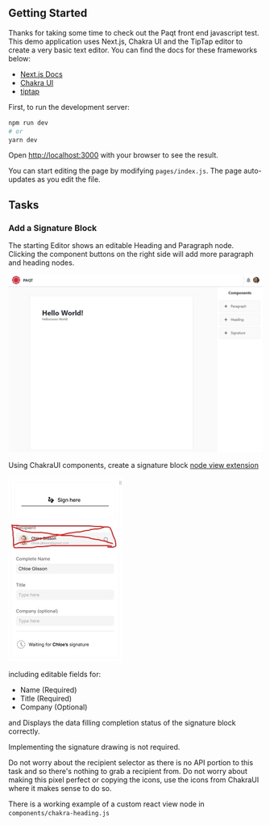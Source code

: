 ## Getting Started

Thanks for taking some time to check out the Paqt front end javascript test. This demo application uses Next.js, Chakra UI and the TipTap editor to create a very basic text editor. You can find the docs for these frameworks below:

- [Next.js Docs](https://nextjs.org/docs/getting-started)
- [Chakra UI](https://chakra-ui.com/docs/getting-started)
- [tiptap](https://tiptap.dev/introduction)

First, to run the development server:

```bash
npm run dev
# or
yarn dev
```

Open [http://localhost:3000](http://localhost:3000) with your browser to see the result.

You can start editing the page by modifying `pages/index.js`. The page auto-updates as you edit the file.

## Tasks

### Add a Signature Block

The starting Editor shows an editable Heading and Paragraph node. Clicking the component buttons on the right side will add more paragraph and heading nodes. 

![starting page](/docs/editor.jpeg)

Using ChakraUI components, create a signature block [node view extension](https://tiptap.dev/guide/node-views/react)

![signature block](/docs/signature.jpeg)

including editable fields for:

- Name (Required)
- Title (Required)
- Company (Optional)

and Displays the data filling completion status of the signature block correctly.

Implementing the signature drawing is not required.

Do not worry about the recipient selector as there is no API portion to this task and so there's nothing to grab a recipient from. Do not worry about making this pixel perfect or copying the icons, use the icons from ChakraUI where it makes sense to do so.

There is a working example of a custom react view node in `components/chakra-heading.js`


